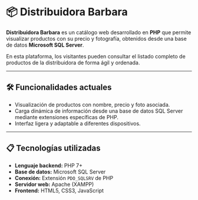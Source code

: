 # 📦 Distribuidora Barbara

**Distribuidora Barbara** es un catálogo web desarrollado en **PHP** que permite visualizar productos con su precio y fotografía, obtenidos desde una base de datos **Microsoft SQL Server**.  

En esta plataforma, los visitantes pueden consultar el listado completo de productos de la distribuidora de forma ágil y ordenada.

---

## 🛠 Funcionalidades actuales

- Visualización de productos con nombre, precio y foto asociada.
- Carga dinámica de información desde una base de datos SQL Server mediante extensiones específicas de PHP.
- Interfaz ligera y adaptable a diferentes dispositivos.

---

## 📋 Tecnologías utilizadas

- **Lenguaje backend:** PHP 7+
- **Base de datos:** Microsoft SQL Server
- **Conexión:** Extensión `PDO_SQLSRV` de PHP
- **Servidor web:** Apache (XAMPP)
- **Frontend:** HTML5, CSS3, JavaScript
